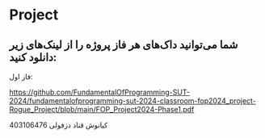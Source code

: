 # Project

## شما می‌توانید داک‌های هر فاز پروژه را از لینک‌های زیر دانلود کنید:
فاز اول: 

https://github.com/FundamentalOfProgramming-SUT-2024/fundamentalofprogramming-sut-2024-classroom-fop2024_project-Rogue_Project/blob/main/FOP_Project2024-Phase1.pdf

کیانوش قناد دزفولی
403106476
